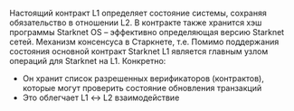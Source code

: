 Настоящий контракт L1 определяет состояние системы, сохраняя обязательство в отношении L2. В контракте также хранится хэш программы Starknet OS – эффективно определяющая версию Starknet сетей. Механизм консенсуса в Старкнете, т.е. Помимо поддержания состояния основной контракт Starknet L1 является главным узлом операций для Starknet на L1. Конкретно:

* Он хранит список разрешенных верификаторов (контрактов), которые могут проверить состояние обновления транзакций
* Это облегчает L1 ↔️ L2 взаимодействие